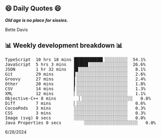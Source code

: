 ## 😄 Daily Quotes 😄

_**Old age is no place for sissies.**_

Bette Davis



## 📊 Weekly development breakdown 📊

<pre>TypeScript  10 hrs 18 mins ███████████▎░░░░░░░░░  54.1%
JavaScript  5 hrs 3 mins   █████▌░░░░░░░░░░░░░░░  26.6%
JSON        1 hr 32 mins   █▋░░░░░░░░░░░░░░░░░░░   8.1%
Git         29 mins        ▌░░░░░░░░░░░░░░░░░░░░   2.6%
Groovy      27 mins        ▍░░░░░░░░░░░░░░░░░░░░   2.4%
Other       20 mins        ▍░░░░░░░░░░░░░░░░░░░░   1.8%
CSV         14 mins        ▎░░░░░░░░░░░░░░░░░░░░   1.3%
XML         12 mins        ▏░░░░░░░░░░░░░░░░░░░░   1.1%
Objective-C++ 8 mins         ▏░░░░░░░░░░░░░░░░░░░░   0.8%
Diff        7 mins         ▏░░░░░░░░░░░░░░░░░░░░   0.6%
CocoaPods   3 mins         ░░░░░░░░░░░░░░░░░░░░░   0.3%
CSS         3 mins         ░░░░░░░░░░░░░░░░░░░░░   0.3%
Image (svg) 0 secs         ░░░░░░░░░░░░░░░░░░░░░   0.0%
Java Properties 0 secs         ░░░░░░░░░░░░░░░░░░░░░   0.0%</pre>

6/28/2024